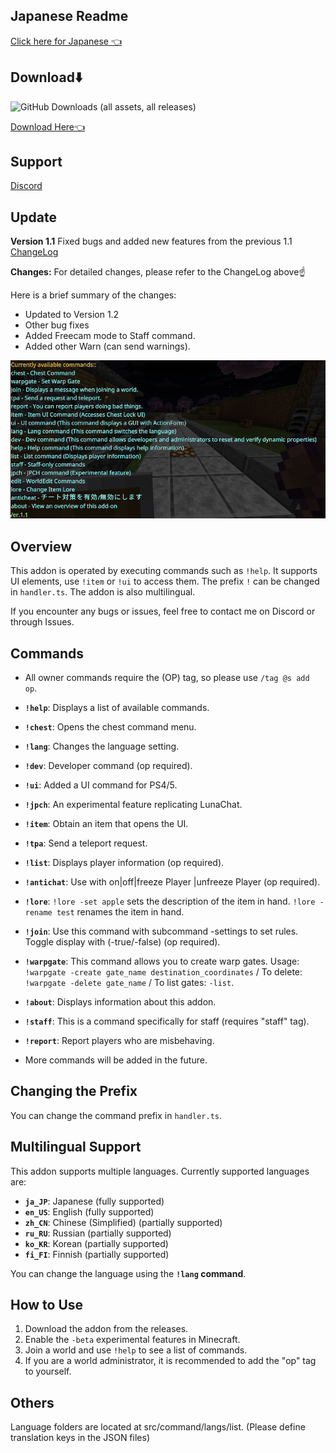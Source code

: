 ## Japanese Readme

[Click here for Japanese 👈](README.md)

## Download⬇️
![GitHub Downloads (all assets, all releases)](https://img.shields.io/github/downloads/gamelist1990/ChestLockAddon/total?style=flat-square&logo=https%3A%2F%2Fgithub.com%2Fgamelist1990%2FChestLockAddon%2Fblob%2Fmain%2FAllAddon%2Fpack_icon.png%3Fraw%3Dtrue)

[Download Here👈](https://github.com/gamelist1990/ChestLockAddon/releases)

## Support

[Discord](https://discord.com/invite/GJyqBm7Pyd)

## Update

**Version 1.1** Fixed bugs and added new features from the previous 1.1
[ChangeLog](https://github.com/gamelist1990/ChestLockAddon/compare/1.1...1.2)

**Changes:**
For detailed changes, please refer to the ChangeLog above☝

Here is a brief summary of the changes:

- Updated to Version 1.2
- Other bug fixes
- Added Freecam mode to Staff command.
- Added other Warn (can send warnings).

![alt text](image/EN,image.png)

## Overview

This addon is operated by executing commands such as `!help`. It supports UI elements, use `!item` or `!ui` to access them. The prefix `!` can be changed in `handler.ts`. The addon is also multilingual. 

If you encounter any bugs or issues, feel free to contact me on Discord or through Issues.

## Commands

* All owner commands require the (OP) tag, so please use `/tag @s add op`.
* **`!help`**: Displays a list of available commands.
* **`!chest`**: Opens the chest command menu.
* **`!lang`**: Changes the language setting.
* **`!dev`**: Developer command (op required).
* **`!ui`**: Added a UI command for PS4/5.
* **`!jpch`**: An experimental feature replicating LunaChat.
* **`!item`**: Obtain an item that opens the UI.
* **`!tpa`**: Send a teleport request.
* **`!list`**: Displays player information (op required).
* **`!antichat`**: Use with on|off|freeze Player |unfreeze Player (op required).
* **`!lore`**:  `!lore -set apple` sets the description of the item in hand.  `!lore -rename test` renames the item in hand.
* **`!join`**:  Use this command with subcommand -settings to set rules. Toggle display with (-true/-false) (op required).
* **`!warpgate`**: This command allows you to create warp gates. Usage: `!warpgate -create gate_name destination_coordinates` / To delete: `!warpgate -delete gate_name` / To list gates: `-list`.
* **`!about`**: Displays information about this addon.
* **`!staff`**: This is a command specifically for staff (requires "staff" tag).
* **`!report`**: Report players who are misbehaving.

* More commands will be added in the future.

## Changing the Prefix

You can change the command prefix in `handler.ts`.

## Multilingual Support

This addon supports multiple languages. Currently supported languages are:

* **`ja_JP`**: Japanese (fully supported)
* **`en_US`**: English (fully supported)
* **`zh_CN`**: Chinese (Simplified) (partially supported)
* **`ru_RU`**: Russian (partially supported)
* **`ko_KR`**: Korean (partially supported)
* **`fi_FI`**: Finnish (partially supported)

You can change the language using the **`!lang` command**.

## How to Use

1. Download the addon from the releases.
2. Enable the `-beta` experimental features in Minecraft.
3. Join a world and use `!help` to see a list of commands.
4. If you are a world administrator, it is recommended to add the "op" tag to yourself. 

## Others

Language folders are located at src/command/langs/list. 
(Please define translation keys in the JSON files) 
